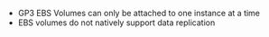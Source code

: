 - GP3 EBS Volumes can only be attached to one instance at a time
- EBS volumes do not natively support data replication 